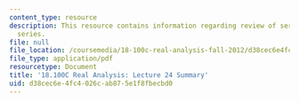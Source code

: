 ```yaml
---
content_type: resource
description: This resource contains information regarding review of series, fourier
  series.
file: null
file_location: /coursemedia/18-100c-real-analysis-fall-2012/d38cec6e4fc4026cab875e1f8fbecbd0_MIT18_100CF12_l24sum.pdf
file_type: application/pdf
resourcetype: Document
title: '18.100C Real Analysis: Lecture 24 Summary'
uid: d38cec6e-4fc4-026c-ab87-5e1f8fbecbd0
---
```

